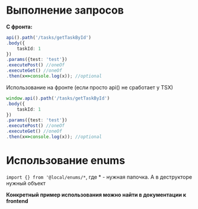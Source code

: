 # Выполнение запросов

**С фронта:**
```ts
api().path('/tasks/getTaskById')
.body({
    taskId: 1
})
.params({test: 'test'})
.executePost() //oneOf
.executeGet() //oneOf
.then(x=>console.log(x)); //optional
```

Использование на фронте (если просто api() не сработает у TSX)
```ts
window.api().path('/tasks/getTaskById')
.body({
    taskId: 1
})
.params({test: 'test'})
.executePost() //oneOf
.executeGet() //oneOf
.then(x=>console.log(x)); //optional
```

# Использование enums

`import {} from '@local/enums/*`, где * - нужная папочка. А в деструкторе нужный объект

**Конкретный пример использования можно найти в документации к frontend**